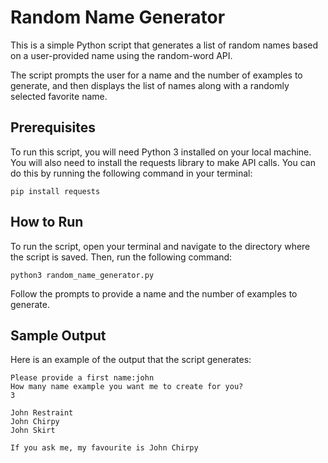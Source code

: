 # Random Name Generator
This is a simple Python script that generates a list of random names based on a user-provided name using the random-word API. 

The script prompts the user for a name and the number of examples to generate, and then displays the list of names along with a randomly selected favorite name.

## Prerequisites
To run this script, you will need Python 3 installed on your local machine. You will also need to install the requests library to make API calls. You can do this by running the following command in your terminal:

```
pip install requests
```

## How to Run
To run the script, open your terminal and navigate to the directory where the script is saved. Then, run the following command:

```
python3 random_name_generator.py
```

Follow the prompts to provide a name and the number of examples to generate.

## Sample Output
Here is an example of the output that the script generates:

```
Please provide a first name:john
How many name example you want me to create for you?
3

John Restraint
John Chirpy
John Skirt

If you ask me, my favourite is John Chirpy
```
